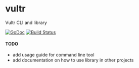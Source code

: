 # vultr
Vultr CLI and library

[![GoDoc](https://godoc.org/github.com/JamesClonk/vultr/lib?status.png)](https://godoc.org/github.com/JamesClonk/vultr/lib) [![Build Status](https://travis-ci.org/JamesClonk/vultr.png?branch=master)](https://travis-ci.org/JamesClonk/vultr)

#### TODO

* add usage guide for command line tool
* add documentation on how to use library in other projects
